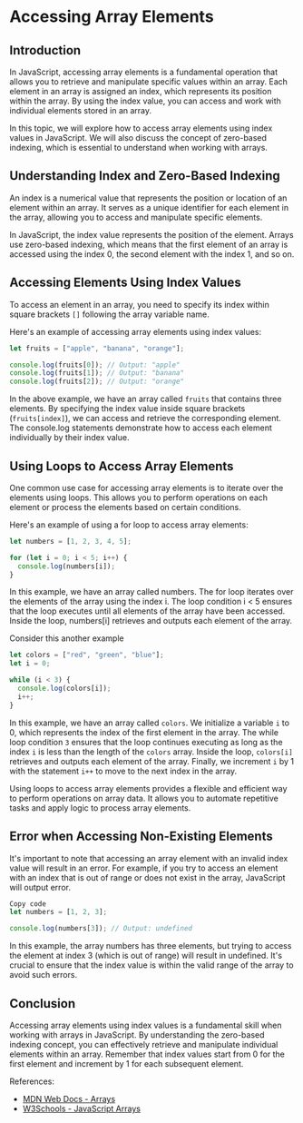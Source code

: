 # Accessing Array Elements

## Introduction

In JavaScript, accessing array elements is a fundamental operation that allows you to retrieve and manipulate specific values within an array. Each element in an array is assigned an index, which represents its position within the array. By using the index value, you can access and work with individual elements stored in an array.

In this topic, we will explore how to access array elements using index values in JavaScript. We will also discuss the concept of zero-based indexing, which is essential to understand when working with arrays.

## Understanding Index and Zero-Based Indexing

An index is a numerical value that represents the position or location of an element within an array. It serves as a unique identifier for each element in the array, allowing you to access and manipulate specific elements.

In JavaScript, the index value represents the position of the element. Arrays use zero-based indexing, which means that the first element of an array is accessed using the index 0, the second element with the index 1, and so on.

## Accessing Elements Using Index Values

To access an element in an array, you need to specify its index within square brackets `[]` following the array variable name.

Here's an example of accessing array elements using index values:

```javascript
let fruits = ["apple", "banana", "orange"];

console.log(fruits[0]); // Output: "apple"
console.log(fruits[1]); // Output: "banana"
console.log(fruits[2]); // Output: "orange"
```

In the above example, we have an array called `fruits` that contains three elements. By specifying the index value inside square brackets (`fruits[index]`), we can access and retrieve the corresponding element. The console.log statements demonstrate how to access each element individually by their index value.

## Using Loops to Access Array Elements

One common use case for accessing array elements is to iterate over the elements using loops. This allows you to perform operations on each element or process the elements based on certain conditions.

Here's an example of using a for loop to access array elements:

```javascript
let numbers = [1, 2, 3, 4, 5];

for (let i = 0; i < 5; i++) {
  console.log(numbers[i]);
}
```
In this example, we have an array called numbers. The for loop iterates over the elements of the array using the index i. The loop condition i < 5 ensures that the loop executes until all elements of the array have been accessed. Inside the loop, numbers[i] retrieves and outputs each element of the array.

Consider this another example

```javascript
let colors = ["red", "green", "blue"];
let i = 0;

while (i < 3) {
  console.log(colors[i]);
  i++;
}
```

In this example, we have an array called `colors`. We initialize a variable `i` to 0, which represents the index of the first element in the array. The while loop condition `3` ensures that the loop continues executing as long as the index `i` is less than the length of the `colors` array. Inside the loop, `colors[i]` retrieves and outputs each element of the array. Finally, we increment `i` by 1 with the statement `i++` to move to the next index in the array.

Using loops to access array elements provides a flexible and efficient way to perform operations on array data. It allows you to automate repetitive tasks and apply logic to process array elements.

## Error when Accessing Non-Existing Elements

It's important to note that accessing an array element with an invalid index value will result in an error. For example, if you try to access an element with an index that is out of range or does not exist in the array, JavaScript will output error.

```javascript
Copy code
let numbers = [1, 2, 3];

console.log(numbers[3]); // Output: undefined
```
In this example, the array numbers has three elements, but trying to access the element at index 3 (which is out of range) will result in undefined. It's crucial to ensure that the index value is within the valid range of the array to avoid such errors.

## Conclusion

Accessing array elements using index values is a fundamental skill when working with arrays in JavaScript. By understanding the zero-based indexing concept, you can effectively retrieve and manipulate individual elements within an array. Remember that index values start from 0 for the first element and increment by 1 for each subsequent element.

References:
- [MDN Web Docs - Arrays](https://developer.mozilla.org/en-US/docs/Web/JavaScript/Reference/Global_Objects/Array)
- [W3Schools - JavaScript Arrays](https://www.w3schools.com/js/js_arrays.asp)
